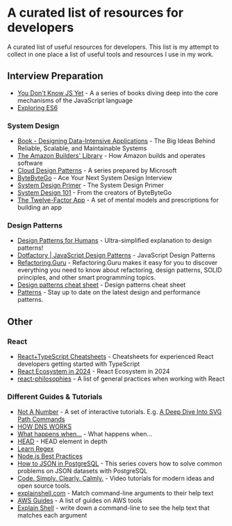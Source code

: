 # A curated list of resources for developers

A curated list of useful resources for developers. This list is my attempt to collect in one place a list of useful tools and resources I use in my work.

## Interview Preparation
- [You Don't Know JS Yet](https://github.com/getify/You-Dont-Know-JS) - A a series of books diving deep into the core mechanisms of the JavaScript language
- [Exploring ES6](https://exploringjs.com/es6/index.html)
### System Design
- [Book - Designing Data-Intensive Applications](https://www.amazon.com/Designing-Data-Intensive-Applications-Reliable-Maintainable/dp/1449373321) - The Big Ideas Behind Reliable, Scalable, and Maintainable Systems
- [The Amazon Builders' Library](https://aws.amazon.com/builders-library/?cards-body.sort-by=item.additionalFields.sortDate&cards-body.sort-order=desc&awsf.filter-content-category=*all&awsf.filter-content-type=*all&awsf.filter-content-level=*all&awsm.page-cards-body=1) - How Amazon builds and operates software
- [Cloud Design Patterns](https://learn.microsoft.com/en-us/azure/architecture/patterns/) - A series prepared by Microsoft
- [ByteByteGo](https://bytebytego.com/) - Ace Your Next System Design Interview
- [System Design Primer](https://github.com/donnemartin/system-design-primer#latency-numbers-every-programmer-should-know) - The System Design Primer
- [System Design 101](https://github.com/ByteByteGoHq/system-design-101) - From the creators of ByteByteGo
- [The Twelve-Factor App](https://12factor.net/) - A set of mental models and prescriptions for building an app

### Design Patterns
- [Design Patterns for Humans](https://github.com/kamranahmedse/design-patterns-for-humans) - Ultra-simplified explanation to design patterns!
- [Dotfactory \| JavaScript Design Patterns](https://www.dofactory.com/javascript/design-patterns) - JavaScript Design Patterns
- [Refactoring.Guru](https://refactoring.guru) - Refactoring.Guru makes it easy for you to discover everything you need to know about refactoring, design patterns, SOLID principles, and other smart programming topics.
- [Design patterns cheat sheet](https://sourcemaking.com/) - Design patterns cheat sheet
- [Patterns](https://www.patterns.dev/posts/) - Stay up to date on the latest design and performance patterns.

## Other
### React
- [React+TypeScript Cheatsheets](https://github.com/typescript-cheatsheets/react) - Cheatsheets for experienced React developers getting started with TypeScript
- [React Ecosystem in 2024](https://dev.to/avinashvagh/react-ecosystem-in-2024-418k) - React Ecosystem in 2024
- [react-philosophies](https://github.com/mithi/react-philosophies) - A list of general practices when working with React

### Different Guides & Tutorials
- [Not A Number](https://www.nan.fyi) - A set of interactive tutorials. E.g. [A Deep Dive Into SVG Path Commands](https://www.nan.fyi/svg-paths/challenge)
- [HOW DNS WORKS](https://howdns.works/)
- [What happens when...](https://github.com/alex/what-happens-when) - What happens when...
- [HEAD](https://github.com/joshbuchea/HEAD) - HEAD element in depth
- [Learn Regex](https://github.com/ziishaned/learn-regex)
- [Node.js Best Practices](https://github.com/goldbergyoni/nodebestpractices)
- [How to JSON in PostgreSQL](https://ftisiot.net/postgresqljson/main/) - This series covers how to solve common problems on JSON datasets with PostgreSQL
- [Code. Simply. Clearly. Calmly.](https://calmcode.io/) - Video tutorials for modern ideas and open source tools.
- [explainshell.com](https://github.com/idank/explainshell) - Match command-line arguments to their help text
- [AWS Guides](https://github.com/open-guides/og-aws) - A list of guides on AWS tools
- [Explain Shell](https://explainshell.com/) - write down a command-line to see the help text that matches each argument